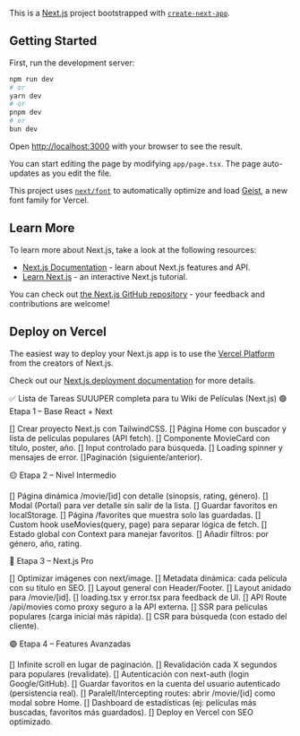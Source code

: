 This is a [Next.js](https://nextjs.org) project bootstrapped with [`create-next-app`](https://nextjs.org/docs/app/api-reference/cli/create-next-app).

## Getting Started

First, run the development server:

```bash
npm run dev
# or
yarn dev
# or
pnpm dev
# or
bun dev
```

Open [http://localhost:3000](http://localhost:3000) with your browser to see the result.

You can start editing the page by modifying `app/page.tsx`. The page auto-updates as you edit the file.

This project uses [`next/font`](https://nextjs.org/docs/app/building-your-application/optimizing/fonts) to automatically optimize and load [Geist](https://vercel.com/font), a new font family for Vercel.

## Learn More

To learn more about Next.js, take a look at the following resources:

- [Next.js Documentation](https://nextjs.org/docs) - learn about Next.js features and API.
- [Learn Next.js](https://nextjs.org/learn) - an interactive Next.js tutorial.

You can check out [the Next.js GitHub repository](https://github.com/vercel/next.js) - your feedback and contributions are welcome!

## Deploy on Vercel

The easiest way to deploy your Next.js app is to use the [Vercel Platform](https://vercel.com/new?utm_medium=default-template&filter=next.js&utm_source=create-next-app&utm_campaign=create-next-app-readme) from the creators of Next.js.

Check out our [Next.js deployment documentation](https://nextjs.org/docs/app/building-your-application/deploying) for more details.




✅ Lista de Tareas SUUUPER completa para tu Wiki de Películas (Next.js)
🟢 Etapa 1 – Base React + Next

[] Crear proyecto Next.js con TailwindCSS.
[] Página Home con buscador y lista de películas populares (API fetch).
[] Componente MovieCard con título, poster, año.
[] Input controlado para búsqueda.
[] Loading spinner y mensajes de error.
[]Paginación (siguiente/anterior).

🟡 Etapa 2 – Nivel Intermedio

[] Página dinámica /movie/[id] con detalle (sinopsis, rating, género).
[] Modal (Portal) para ver detalle sin salir de la lista.
[] Guardar favoritos en localStorage.
[] Página /favorites que muestra solo las guardadas.
[] Custom hook useMovies(query, page) para separar lógica de fetch.
[] Estado global con Context para manejar favoritos.
[] Añadir filtros: por género, año, rating.

🔵 Etapa 3 – Next.js Pro

[] Optimizar imágenes con next/image.
[] Metadata dinámica: cada película con su título en SEO.
[] Layout general con Header/Footer.
[] Layout anidado para /movie/[id].
[] loading.tsx y error.tsx para feedback de UI.
[] API Route /api/movies como proxy seguro a la API externa.
[] SSR para películas populares (carga inicial más rápida).
[] CSR para búsqueda (con estado del cliente).

🟣 Etapa 4 – Features Avanzadas

[] Infinite scroll en lugar de paginación.
[] Revalidación cada X segundos para populares (revalidate).
[] Autenticación con next-auth (login Google/GitHub).
[] Guardar favoritos en la cuenta del usuario autenticado (persistencia real).
[] Paralell/Intercepting routes: abrir /movie/[id] como modal sobre Home.
[] Dashboard de estadísticas (ej: películas más buscadas, favoritos más guardados).
[] Deploy en Vercel con SEO optimizado.